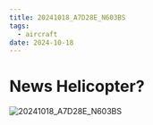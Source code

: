 ```yaml
---
title: 20241018_A7D28E_N603BS
tags:
  - aircraft
date: 2024-10-18
---
```


# News Helicopter?

![20241018_A7D28E_N603BS](/aircraft/20241018_A7D28E_N603BS.jpg)